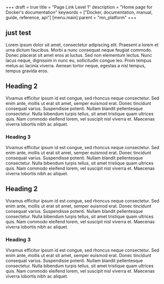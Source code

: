 +++
draft = true
title = "Page Link Level 1"
description = "Home page for Docker's documentation"
keywords = ["Docker, documentation, manual, guide, reference, api"]
[menu.main]
	parent = "mn_platform"
+++


## just test

Lorem ipsum dolor sit amet, consectetur adipiscing elit. Praesent a lorem et urna dictum faucibus. Morbi a nunc consequat neque feugiat commodo. Donec placerat sit amet eros at luctus. Sed non elementum lectus. Nunc lacus neque, dignissim in nunc eu, sollicitudin congue leo. Proin tempus metus ac lacinia viverra. Aenean tortor neque, egestas a nisl tempus, tempus gravida eros. 

## Heading 2

Vivamus efficitur ipsum id est congue, sed rhoncus neque consectetur. Sed enim ante, mollis ut erat sit amet, semper euismod erat. Donec tincidunt consequat varius. Suspendisse potenti. Nullam blandit pellentesque consectetur. Nulla bibendum turpis tellus, sit amet tristique quam ultrices quis. Nam commodo eleifend lorem, vel suscipit nisl viverra et. Maecenas viverra lobortis nibh ac aliquet.


### Heading 3

Vivamus efficitur ipsum id est congue, sed rhoncus neque consectetur. Sed enim ante, mollis ut erat sit amet, semper euismod erat. Donec tincidunt consequat varius. Suspendisse potenti. Nullam blandit pellentesque consectetur. Nulla bibendum turpis tellus, sit amet tristique quam ultrices quis. Nam commodo eleifend lorem, vel suscipit nisl viverra et. Maecenas viverra lobortis nibh ac aliquet.

## Heading 2

Vivamus efficitur ipsum id est congue, sed rhoncus neque consectetur. Sed enim ante, mollis ut erat sit amet, semper euismod erat. Donec tincidunt consequat varius. Suspendisse potenti. Nullam blandit pellentesque consectetur. Nulla bibendum turpis tellus, sit amet tristique quam ultrices quis. Nam commodo eleifend lorem, vel suscipit nisl viverra et. Maecenas viverra lobortis nibh ac aliquet.


### Heading 3

Vivamus efficitur ipsum id est congue, sed rhoncus neque consectetur. Sed enim ante, mollis ut erat sit amet, semper euismod erat. Donec tincidunt consequat varius. Suspendisse potenti. Nullam blandit pellentesque consectetur. Nulla bibendum turpis tellus, sit amet tristique quam ultrices quis. Nam commodo eleifend lorem, vel suscipit nisl viverra et. Maecenas viverra lobortis nibh ac aliquet.

